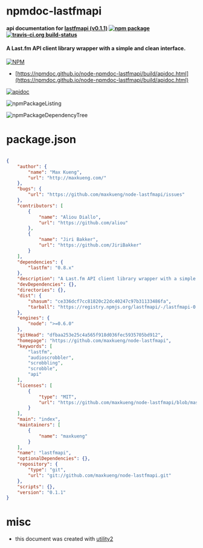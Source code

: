 # npmdoc-lastfmapi

#### api documentation for  [lastfmapi (v0.1.1)](https://github.com/maxkueng/node-lastfmapi)  [![npm package](https://img.shields.io/npm/v/npmdoc-lastfmapi.svg?style=flat-square)](https://www.npmjs.org/package/npmdoc-lastfmapi) [![travis-ci.org build-status](https://api.travis-ci.org/npmdoc/node-npmdoc-lastfmapi.svg)](https://travis-ci.org/npmdoc/node-npmdoc-lastfmapi)

#### A Last.fm API client library wrapper with a simple and clean interface.

[![NPM](https://nodei.co/npm/lastfmapi.png?downloads=true&downloadRank=true&stars=true)](https://www.npmjs.com/package/lastfmapi)

- [https://npmdoc.github.io/node-npmdoc-lastfmapi/build/apidoc.html](https://npmdoc.github.io/node-npmdoc-lastfmapi/build/apidoc.html)

[![apidoc](https://npmdoc.github.io/node-npmdoc-lastfmapi/build/screenCapture.buildCi.browser.%252Ftmp%252Fbuild%252Fapidoc.html.png)](https://npmdoc.github.io/node-npmdoc-lastfmapi/build/apidoc.html)

![npmPackageListing](https://npmdoc.github.io/node-npmdoc-lastfmapi/build/screenCapture.npmPackageListing.svg)

![npmPackageDependencyTree](https://npmdoc.github.io/node-npmdoc-lastfmapi/build/screenCapture.npmPackageDependencyTree.svg)



# package.json

```json

{
    "author": {
        "name": "Max Kueng",
        "url": "http://maxkueng.com/"
    },
    "bugs": {
        "url": "https://github.com/maxkueng/node-lastfmapi/issues"
    },
    "contributors": [
        {
            "name": "Aliou Diallo",
            "url": "https://github.com/aliou"
        },
        {
            "name": "Jiri Bakker",
            "url": "https://github.com/JiriBakker"
        }
    ],
    "dependencies": {
        "lastfm": "0.8.x"
    },
    "description": "A Last.fm API client library wrapper with a simple and clean interface.",
    "devDependencies": {},
    "directories": {},
    "dist": {
        "shasum": "ce336dcf7cc81820c22dc40247c97b31133486fa",
        "tarball": "https://registry.npmjs.org/lastfmapi/-/lastfmapi-0.1.1.tgz"
    },
    "engines": {
        "node": ">=0.6.0"
    },
    "gitHead": "dfbaa253e25c4a565f918d036fec5935705bd912",
    "homepage": "https://github.com/maxkueng/node-lastfmapi",
    "keywords": [
        "lastfm",
        "audioscrobbler",
        "scrobbling",
        "scrobble",
        "api"
    ],
    "licenses": [
        {
            "type": "MIT",
            "url": "https://github.com/maxkueng/node-lastfmapi/blob/master/LICENSE"
        }
    ],
    "main": "index",
    "maintainers": [
        {
            "name": "maxkueng"
        }
    ],
    "name": "lastfmapi",
    "optionalDependencies": {},
    "repository": {
        "type": "git",
        "url": "git://github.com/maxkueng/node-lastfmapi.git"
    },
    "scripts": {},
    "version": "0.1.1"
}
```



# misc
- this document was created with [utility2](https://github.com/kaizhu256/node-utility2)
